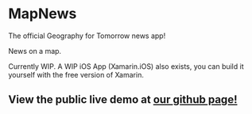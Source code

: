 # MapNews
The official Geography for Tomorrow news app!

News on a map.

Currently WIP. A WIP iOS App (Xamarin.iOS) also exists, you can build it yourself with the free
version of Xamarin.

## View the public live demo at [our github page!](http://geofortomorrow.github.io/mapnews/)